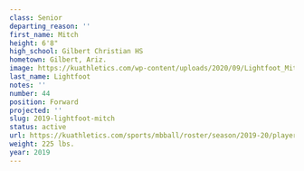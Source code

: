 ```yaml
---
class: Senior
departing_reason: ''
first_name: Mitch
height: 6'8"
high_school: Gilbert Christian HS
hometown: Gilbert, Ariz.
image: https://kuathletics.com/wp-content/uploads/2020/09/Lightfoot_Mitch_09082020-600x500.jpg
last_name: Lightfoot
notes: ''
number: 44
position: Forward
projected: ''
slug: 2019-lightfoot-mitch
status: active
url: https://kuathletics.com/sports/mbball/roster/season/2019-20/player/mitch-lightfoot/
weight: 225 lbs.
year: 2019
---
```

